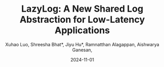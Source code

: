 ---
title: "LazyLog: A New Shared Log Abstraction for Low-Latency Applications"
collection: publications
link: https://dassl-uiuc.github.io/pdfs/papers/lazylog.pdf
excerpt: '\* equal contribution'
author:  Xuhao Luo,  Shreesha Bhat*,  Jiyu Hu*,  Ramnatthan Alagappan,  Aishwarya Ganesan, 
date: 2024-11-01
venue: 'In the proceedings of Proceedings of the 30th Symposium on Operating Systems Principles'
paperurl: 'https://dassl-uiuc.github.io/pdfs/papers/lazylog.pdf'
citation: ' Xuhao Luo,  Shreesha Bhat*,  Jiyu Hu*,  Ramnatthan Alagappan,  Aishwarya Ganesan, &quot;LazyLog: A New Shared Log Abstraction for Low-Latency Applications.&quot; In the proceedings of Proceedings of the 30th Symposium on Operating Systems Principles, 2024.'
note: 'Best Paper Award'
---